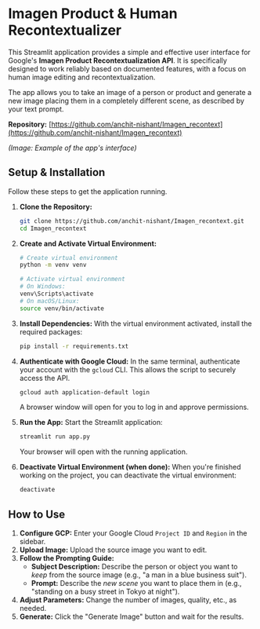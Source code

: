 # Imagen Product & Human Recontextualizer

This Streamlit application provides a simple and effective user interface for Google's **Imagen Product Recontextualization API**. It is specifically designed to work reliably based on documented features, with a focus on human image editing and recontextualization.

The app allows you to take an image of a person or product and generate a new image placing them in a completely different scene, as described by your text prompt.

**Repository:** [https://github.com/anchit-nishant/Imagen_recontext](https://github.com/anchit-nishant/Imagen_recontext)

*(Image: Example of the app's interface)*


## Setup & Installation

Follow these steps to get the application running.

1.  **Clone the Repository:**
    ```bash
    git clone https://github.com/anchit-nishant/Imagen_recontext.git
    cd Imagen_recontext
    ```

2.  **Create and Activate Virtual Environment:**
    ```bash
    # Create virtual environment
    python -m venv venv
    
    # Activate virtual environment
    # On Windows:
    venv\Scripts\activate
    # On macOS/Linux:
    source venv/bin/activate
    ```

3.  **Install Dependencies:**
    With the virtual environment activated, install the required packages:
    ```bash
    pip install -r requirements.txt
    ```

4.  **Authenticate with Google Cloud:**
    In the same terminal, authenticate your account with the `gcloud` CLI. This allows the script to securely access the API.
    ```bash
    gcloud auth application-default login
    ```
    A browser window will open for you to log in and approve permissions.

5.  **Run the App:**
    Start the Streamlit application:
    ```bash
    streamlit run app.py
    ```
    Your browser will open with the running application.

6.  **Deactivate Virtual Environment (when done):**
    When you're finished working on the project, you can deactivate the virtual environment:
    ```bash
    deactivate
    ```

## How to Use

1.  **Configure GCP:** Enter your Google Cloud `Project ID` and `Region` in the sidebar.
2.  **Upload Image:** Upload the source image you want to edit.
3.  **Follow the Prompting Guide:**
    *   **Subject Description:** Describe the person or object you want to *keep* from the source image (e.g., "a man in a blue business suit").
    *   **Prompt:** Describe the *new scene* you want to place them in (e.g., "standing on a busy street in Tokyo at night").
4.  **Adjust Parameters:** Change the number of images, quality, etc., as needed.
5.  **Generate:** Click the "Generate Image" button and wait for the results.